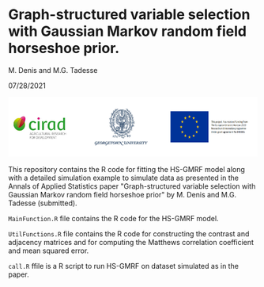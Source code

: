 # Graph-structured variable selection with Gaussian Markov random field horseshoe prior.

M. Denis and M.G. Tadesse

07/28/2021

![](logo.png)

This repository contains the R code for fitting the HS-GMRF model along with a detailed simulation example to simulate data as presented in the Annals of Applied Statistics paper "Graph-structured variable selection with Gaussian Markov random field horseshoe prior" by M. Denis and M.G. Tadesse (submitted).

`MainFunction.R` file contains the R code for the HS-GMRF model.

`UtilFunctions.R` file contains the R code for constructing the contrast and adjacency matrices and for computing the Matthews correlation coefficient and mean squared error.

`call.R` ffile is a R script to run HS-GMRF on dataset simulated as in the paper.
